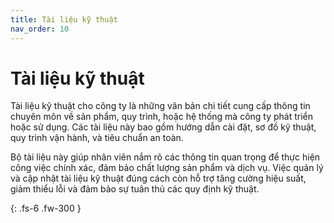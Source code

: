 ```yaml
---
title: Tài liệu kỹ thuật
nav_order: 10
---
```


# Tài liệu kỹ thuật

Tài liệu kỹ thuật cho công ty là những văn bản chi tiết cung cấp thông tin chuyên môn về sản phẩm, quy trình, hoặc hệ thống mà công ty phát triển hoặc sử dụng. Các tài liệu này bao gồm hướng dẫn cài đặt, sơ đồ kỹ thuật, quy trình vận hành, và tiêu chuẩn an toàn. 

Bộ tài liệu này giúp nhân viên nắm rõ các thông tin quan trọng để thực hiện công việc chính xác, đảm bảo chất lượng sản phẩm và dịch vụ. Việc quản lý và cập nhật tài liệu kỹ thuật đúng cách còn hỗ trợ tăng cường hiệu suất, giảm thiểu lỗi và đảm bảo sự tuân thủ các quy định kỹ thuật.

{: .fs-6 .fw-300 }
